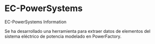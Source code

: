 # EC-PowerSystems
EC-PowerSystems Information

Se ha desarrollado una herramienta para extraer datos de elementos del sistema eléctrico de potencia modelado en PowerFactory.
